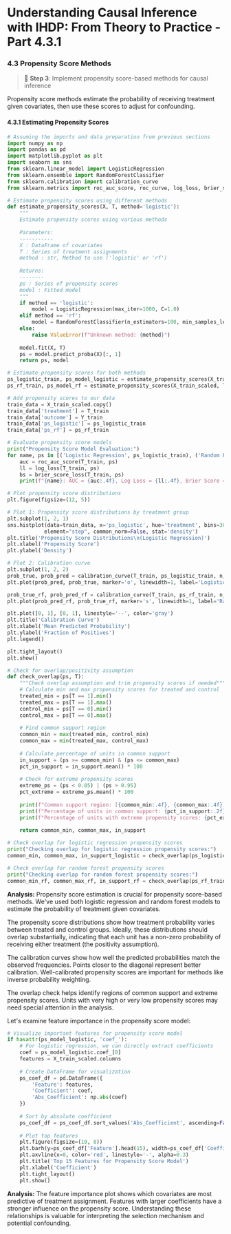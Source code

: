 # Understanding Causal Inference with IHDP: From Theory to Practice - Part 4.3.1

### 4.3 Propensity Score Methods

> 🎯 **Step 3**: Implement propensity score-based methods for causal inference

Propensity score methods estimate the probability of receiving treatment given covariates, then use these scores to adjust for confounding.

#### 4.3.1 Estimating Propensity Scores

```python
# Assuming the imports and data preparation from previous sections
import numpy as np
import pandas as pd
import matplotlib.pyplot as plt
import seaborn as sns
from sklearn.linear_model import LogisticRegression
from sklearn.ensemble import RandomForestClassifier
from sklearn.calibration import calibration_curve
from sklearn.metrics import roc_auc_score, roc_curve, log_loss, brier_score_loss

# Estimate propensity scores using different methods
def estimate_propensity_scores(X, T, method='logistic'):
    """
    Estimate propensity scores using various methods
    
    Parameters:
    -----------
    X : DataFrame of covariates
    T : Series of treatment assignments
    method : str, Method to use ('logistic' or 'rf')
    
    Returns:
    --------
    ps : Series of propensity scores
    model : Fitted model
    """
    if method == 'logistic':
        model = LogisticRegression(max_iter=1000, C=1.0)
    elif method == 'rf':
        model = RandomForestClassifier(n_estimators=100, min_samples_leaf=10, random_state=42)
    else:
        raise ValueError(f"Unknown method: {method}")
    
    model.fit(X, T)
    ps = model.predict_proba(X)[:, 1]
    return ps, model

# Estimate propensity scores for both methods
ps_logistic_train, ps_model_logistic = estimate_propensity_scores(X_train_scaled, T_train, 'logistic')
ps_rf_train, ps_model_rf = estimate_propensity_scores(X_train_scaled, T_train, 'rf')

# Add propensity scores to our data
train_data = X_train_scaled.copy()
train_data['treatment'] = T_train
train_data['outcome'] = Y_train
train_data['ps_logistic'] = ps_logistic_train
train_data['ps_rf'] = ps_rf_train

# Evaluate propensity score models
print("Propensity Score Model Evaluation:")
for name, ps in [('Logistic Regression', ps_logistic_train), ('Random Forest', ps_rf_train)]:
    auc = roc_auc_score(T_train, ps)
    ll = log_loss(T_train, ps)
    bs = brier_score_loss(T_train, ps)
    print(f"{name}: AUC = {auc:.4f}, Log Loss = {ll:.4f}, Brier Score = {bs:.4f}")

# Plot propensity score distributions
plt.figure(figsize=(12, 5))

# Plot 1: Propensity score distributions by treatment group
plt.subplot(1, 2, 1)
sns.histplot(data=train_data, x='ps_logistic', hue='treatment', bins=30, 
            element="step", common_norm=False, stat='density')
plt.title('Propensity Score Distributions\n(Logistic Regression)')
plt.xlabel('Propensity Score')
plt.ylabel('Density')

# Plot 2: Calibration curve
plt.subplot(1, 2, 2)
prob_true, prob_pred = calibration_curve(T_train, ps_logistic_train, n_bins=10)
plt.plot(prob_pred, prob_true, marker='o', linewidth=1, label='Logistic Regression')

prob_true_rf, prob_pred_rf = calibration_curve(T_train, ps_rf_train, n_bins=10)
plt.plot(prob_pred_rf, prob_true_rf, marker='s', linewidth=1, label='Random Forest')

plt.plot([0, 1], [0, 1], linestyle='--', color='gray')
plt.title('Calibration Curve')
plt.xlabel('Mean Predicted Probability')
plt.ylabel('Fraction of Positives')
plt.legend()

plt.tight_layout()
plt.show()

# Check for overlap/positivity assumption
def check_overlap(ps, T):
    """Check overlap assumption and trim propensity scores if needed"""
    # Calculate min and max propensity scores for treated and control
    treated_min = ps[T == 1].min()
    treated_max = ps[T == 1].max()
    control_min = ps[T == 0].min()
    control_max = ps[T == 0].max()
    
    # Find common support region
    common_min = max(treated_min, control_min)
    common_max = min(treated_max, control_max)
    
    # Calculate percentage of units in common support
    in_support = (ps >= common_min) & (ps <= common_max)
    pct_in_support = in_support.mean() * 100
    
    # Check for extreme propensity scores
    extreme_ps = (ps < 0.05) | (ps > 0.95)
    pct_extreme = extreme_ps.mean() * 100
    
    print(f"Common support region: [{common_min:.4f}, {common_max:.4f}]")
    print(f"Percentage of units in common support: {pct_in_support:.2f}%")
    print(f"Percentage of units with extreme propensity scores: {pct_extreme:.2f}%")
    
    return common_min, common_max, in_support

# Check overlap for logistic regression propensity scores
print("Checking overlap for logistic regression propensity scores:")
common_min, common_max, in_support_logistic = check_overlap(ps_logistic_train, T_train)

# Check overlap for random forest propensity scores
print("Checking overlap for random forest propensity scores:")
common_min_rf, common_max_rf, in_support_rf = check_overlap(ps_rf_train, T_train)
```

**Analysis:** Propensity score estimation is crucial for propensity score-based methods. We've used both logistic regression and random forest models to estimate the probability of treatment given covariates.

The propensity score distributions show how treatment probability varies between treated and control groups. Ideally, these distributions should overlap substantially, indicating that each unit has a non-zero probability of receiving either treatment (the positivity assumption).

The calibration curves show how well the predicted probabilities match the observed frequencies. Points closer to the diagonal represent better calibration. Well-calibrated propensity scores are important for methods like inverse probability weighting.

The overlap check helps identify regions of common support and extreme propensity scores. Units with very high or very low propensity scores may need special attention in the analysis.

Let's examine feature importance in the propensity score model:

```python
# Visualize important features for propensity score model
if hasattr(ps_model_logistic, 'coef_'):
    # For logistic regression, we can directly extract coefficients
    coef = ps_model_logistic.coef_[0]
    features = X_train_scaled.columns
    
    # Create DataFrame for visualization
    ps_coef_df = pd.DataFrame({
        'Feature': features,
        'Coefficient': coef,
        'Abs_Coefficient': np.abs(coef)
    })
    
    # Sort by absolute coefficient
    ps_coef_df = ps_coef_df.sort_values('Abs_Coefficient', ascending=False)
    
    # Plot top features
    plt.figure(figsize=(10, 8))
    plt.barh(y=ps_coef_df['Feature'].head(15), width=ps_coef_df['Coefficient'].head(15))
    plt.axvline(x=0, color='red', linestyle='-', alpha=0.3)
    plt.title('Top 15 Features for Propensity Score Model')
    plt.xlabel('Coefficient')
    plt.tight_layout()
    plt.show()
```

**Analysis:** The feature importance plot shows which covariates are most predictive of treatment assignment. Features with larger coefficients have a stronger influence on the propensity score. Understanding these relationships is valuable for interpreting the selection mechanism and potential confounding.